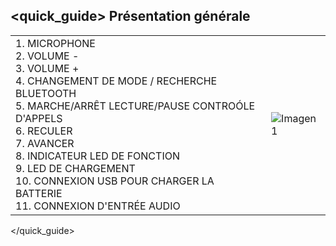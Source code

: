 ## <quick_guide> Présentation générale

|  |  |
|:-------|:-------|
|1.	MICROPHONE <br> 2. VOLUME - <br> 3. VOLUME + <br> 4. CHANGEMENT DE MODE / RECHERCHE BLUETOOTH <br> 5. MARCHE/ARRÊT LECTURE/PAUSE CONTROÓLE D'APPELS <br> 6.	RECULER <br> 7. AVANCER <br> 8. INDICATEUR LED DE FONCTION <br> 9. LED DE CHARGEMENT <br> 10. CONNEXION USB POUR CHARGER LA BATTERIE <br> 11. CONNEXION D'ENTRÉE AUDIO <br> |![Imagen1](http://static.energysistem.com/images/manuals/42631/57f68529e6bdc.jpg)|
</quick_guide>


